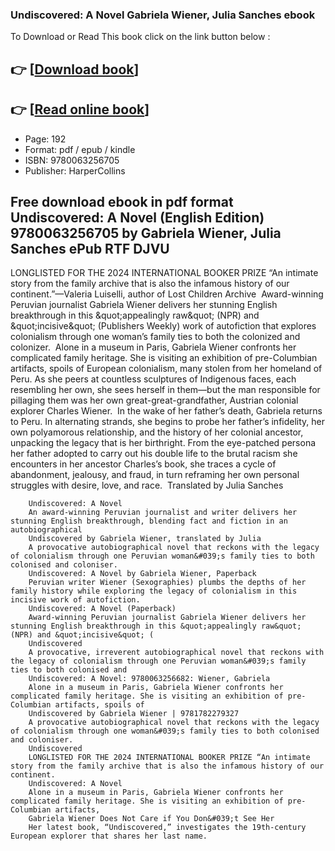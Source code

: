 ### Undiscovered: A Novel Gabriela Wiener, Julia Sanches ebook

To Download or Read This book click on the link button below :

## 👉  [**[Download book](http://filesbooks.info/download.php?group=book&from=github.com&id=718066&lnk=1060 "Download book")**]

## 👉  [**[Read online book](http://filesbooks.info/download.php?group=book&from=github.com&id=718066&lnk=1060 "Read online book")**]


* Page: 192
* Format: pdf / epub / kindle
* ISBN: 9780063256705
* Publisher: HarperCollins



## Free download ebook in pdf format Undiscovered: A Novel (English Edition) 9780063256705 by Gabriela Wiener, Julia Sanches ePub RTF DJVU



LONGLISTED FOR THE 2024 INTERNATIONAL BOOKER PRIZE “An intimate story from the family archive that is also the infamous history of our continent.”—Valeria Luiselli, author of Lost Children Archive  Award-winning Peruvian journalist Gabriela Wiener delivers her stunning English breakthrough in this &amp;quot;appealingly raw&amp;quot; (NPR) and &amp;quot;incisive&amp;quot; (Publishers Weekly) work of autofiction that explores colonialism through one woman’s family ties to both the colonized and colonizer.  Alone in a museum in Paris, Gabriela Wiener confronts her complicated family heritage. She is visiting an exhibition of pre-Columbian artifacts, spoils of European colonialism, many stolen from her homeland of Peru. As she peers at countless sculptures of Indigenous faces, each resembling her own, she sees herself in them—but the man responsible for pillaging them was her own great-great-grandfather, Austrian colonial explorer Charles Wiener.  In the wake of her father’s death, Gabriela returns to Peru. In alternating strands, she begins to probe her father’s infidelity, her own polyamorous relationship, and the history of her colonial ancestor, unpacking the legacy that is her birthright. From the eye-patched persona her father adopted to carry out his double life to the brutal racism she encounters in her ancestor Charles’s book, she traces a cycle of abandonment, jealousy, and fraud, in turn reframing her own personal struggles with desire, love, and race.  Translated by Julia Sanches


        Undiscovered: A Novel
        An award-winning Peruvian journalist and writer delivers her stunning English breakthrough, blending fact and fiction in an autobiographical 
        Undiscovered by Gabriela Wiener, translated by Julia
        A provocative autobiographical novel that reckons with the legacy of colonialism through one Peruvian woman&#039;s family ties to both colonised and coloniser.
        Undiscovered: A Novel by Gabriela Wiener, Paperback
        Peruvian writer Wiener (Sexographies) plumbs the depths of her family history while exploring the legacy of colonialism in this incisive work of autofiction.
        Undiscovered: A Novel (Paperback)
        Award-winning Peruvian journalist Gabriela Wiener delivers her stunning English breakthrough in this &quot;appealingly raw&quot; (NPR) and &quot;incisive&quot; ( 
        Undiscovered
        A provocative, irreverent autobiographical novel that reckons with the legacy of colonialism through one Peruvian woman&#039;s family ties to both colonised and 
        Undiscovered: A Novel: 9780063256682: Wiener, Gabriela
        Alone in a museum in Paris, Gabriela Wiener confronts her complicated family heritage. She is visiting an exhibition of pre-Columbian artifacts, spoils of 
        Undiscovered by Gabriela Wiener | 9781782279327
        A provocative autobiographical novel that reckons with the legacy of colonialism through one woman&#039;s family ties to both colonised and coloniser.
        Undiscovered
        LONGLISTED FOR THE 2024 INTERNATIONAL BOOKER PRIZE “An intimate story from the family archive that is also the infamous history of our continent.
        Undiscovered: A Novel
        Alone in a museum in Paris, Gabriela Wiener confronts her complicated family heritage. She is visiting an exhibition of pre-Columbian artifacts, 
        Gabriela Wiener Does Not Care if You Don&#039;t See Her
        Her latest book, “Undiscovered,” investigates the 19th-century European explorer that shares her last name.
    




